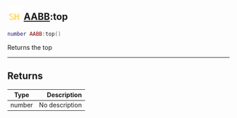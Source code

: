 ## <img src="../../.gitbook/assets/shared.png" width="32" height="32" /> [AABB](../aabb/README.md):top

```lua
number AABB:top()
```

Returns the top<br>

-----------------
## Returns

| Type   | Description |
| ------ | ----------: |
| number | No description |
